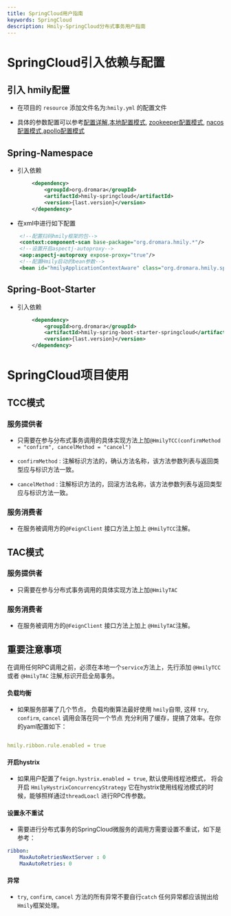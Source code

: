 ```yaml
---
title: SpringCloud用户指南
keywords: SpringCloud
description: Hmily-SpringCloud分布式事务用户指南
---
```


# SpringCloud引入依赖与配置

## 引入 hmily配置

  * 在项目的 `resource` 添加文件名为:`hmily.yml` 的配置文件
  
  * 具体的参数配置可以参考[配置详解](config.md),[本地配置模式](config-local.md), [zookeeper配置模式](config-zookeeper.md), [nacos配置模式](config-nacos.md),[apollo配置模式](config-apollo.md)

## Spring-Namespace

* 引入依赖

```xml
        <dependency>
            <groupId>org.dromara</groupId>
            <artifactId>hmily-springcloud</artifactId>
            <version>{last.version}</version>
        </dependency>
```

* 在xml中进行如下配置

```xml
    <!--配置扫码hmily框架的包-->
    <context:component-scan base-package="org.dromara.hmily.*"/>
    <!--设置开启aspectj-autoproxy-->
    <aop:aspectj-autoproxy expose-proxy="true"/>
    <!--配置Hmily启动的bean参数-->
    <bean id="hmilyApplicationContextAware" class="org.dromara.hmily.spring.HmilyApplicationContextAware"/>
``` 

## Spring-Boot-Starter

* 引入依赖

```xml
        <dependency>
            <groupId>org.dromara</groupId>
            <artifactId>hmily-spring-boot-starter-springcloud</artifactId>
            <version>{last.version}</version>
        </dependency>
```

# SpringCloud项目使用

## TCC模式

### 服务提供者

   * 只需要在参与分布式事务调用的具体实现方法上加`@HmilyTCC(confirmMethod = "confirm", cancelMethod = "cancel")`
  
   * `confirmMethod` : 注解标识方法的，确认方法名称，该方法参数列表与返回类型应与标识方法一致。
  
   * `cancelMethod` :  注解标识方法的，回滚方法名称，该方法参数列表与返回类型应与标识方法一致。

### 服务消费者

  * 在服务被调用方的`@FeignClient` 接口方法上加上 `@HmilyTCC`注解。

## TAC模式

### 服务提供者

  * 只需要在参与分布式事务调用的具体实现方法上加`@HmilyTAC`

### 服务消费者

  * 在服务被调用方的`@FeignClient` 接口方法上加上 `@HmilyTAC`注解。

## 重要注意事项

  在调用任何RPC调用之前，必须在本地一个`service`方法上，先行添加 `@HmilyTCC` 或者 `@HmilyTAC` 注解,标识开启全局事务。
  
#### 负载均衡
 
* 如果服务部署了几个节点， 负载均衡算法最好使用 `hmily`自带, 这样 `try`, `confirm`, `cancel` 调用会落在同一个节点
  充分利用了缓存，提搞了效率。在你的yaml配置如下：
  
```yaml

hmily.ribbon.rule.enabled = true

```  

#### 开启hystrix

* 如果用户配置了`feign.hystrix.enabled = true`, 默认使用线程池模式， 将会开启 `HmilyHystrixConcurrencyStrategy`
  它在hystrix使用线程池模式的时候，能够照样通过`threadLoacl` 进行RPC传参数。
  

#### 设置永不重试
    
* 需要进行分布式事务的SpringCloud微服务的调用方需要设置不重试，如下是参考：

```yaml
ribbon:
    MaxAutoRetriesNextServer : 0
    MaxAutoRetries: 0
```

#### 异常
  
  * `try`, `confirm`, `cancel` 方法的所有异常不要自行`catch` 任何异常都应该抛出给 `Hmily`框架处理。
  

